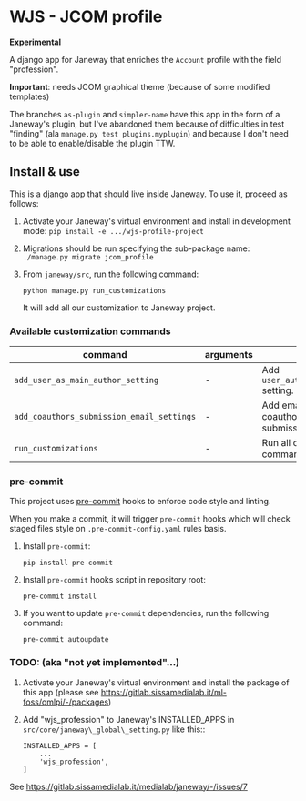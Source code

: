 # WJS - JCOM profile

**Experimental**

A django app for Janeway that enriches the `Account` profile with the
field "profession".

**Important**: needs JCOM graphical theme (because of some modified templates)

The branches `as-plugin` and `simpler-name` have this app in the form
of a Janeway's plugin, but I've abandoned them because of difficulties
in test "finding" (ala `manage.py test plugins.myplugin`) and because
I don't need to be able to enable/disable the plugin TTW.

## Install & use

This is a django app that should live inside Janeway. To use it, proceed as follows:

1. Activate your Janeway's virtual environment and install in development mode:
   `pip install -e .../wjs-profile-project`

2. Migrations should be run specifying the sub-package name:
   `./manage.py migrate jcom_profile`
3. From `janeway/src`, run the following command:

   ```
   python manage.py run_customizations
   ```
   It will add all our customization to Janeway project.

### Available customization commands

| command                                    | arguments | description                                                      |
|--------------------------------------------|-----------|------------------------------------------------------------------|
| `add_user_as_main_author_setting`          | -         | Add `user_automatically_main_author` setting.                    |
| `add_coauthors_submission_email_settings`  | -         | Add email settings to notify coauthors after article submission. |
| `run_customizations`                       | -         | Run all customization commands to Janeway.                       |

### pre-commit

This project uses [pre-commit](https://pre-commit.com/) hooks to enforce code style and linting.

When you make a commit, it will trigger `pre-commit` hooks which will check staged files style
on `.pre-commit-config.yaml` rules basis.

1. Install `pre-commit`:
   ```shell
   pip install pre-commit
   ```
2. Install `pre-commit` hooks script in repository root:
   ```shell
   pre-commit install
   ```

3. If you want to update `pre-commit` dependencies, run the following command:
   ```shell
   pre-commit autoupdate
   ```

### TODO: (aka "not yet implemented"...)

1. Activate your Janeway's virtual environment and install the package
   of this app (please see
   https://gitlab.sissamedialab.it/ml-foss/omlpi/-/packages)

2. Add "wjs\_profession" to Janeway's INSTALLED\_APPS in
   `src/core/janeway\_global\_setting.py` like this::
   ```
   INSTALLED_APPS = [
       ...
       'wjs_profession',
   ]
   ```

See https://gitlab.sissamedialab.it/medialab/janeway/-/issues/7
